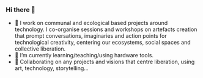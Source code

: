 ### Hi there 👋

- 🔭 I work on communal and ecological based projects around technology. I co-organise sessions and workshops on artefacts creation that prompt conversations, imaginaries and action points for technological creativity, centering our ecosystems, social spaces and collective liberation.
- 🌱 I’m currently learning/teaching/using hardware tools.
- 👯 Collaborating on any projects and visions that centre liberation, using art, technology, storytelling...


